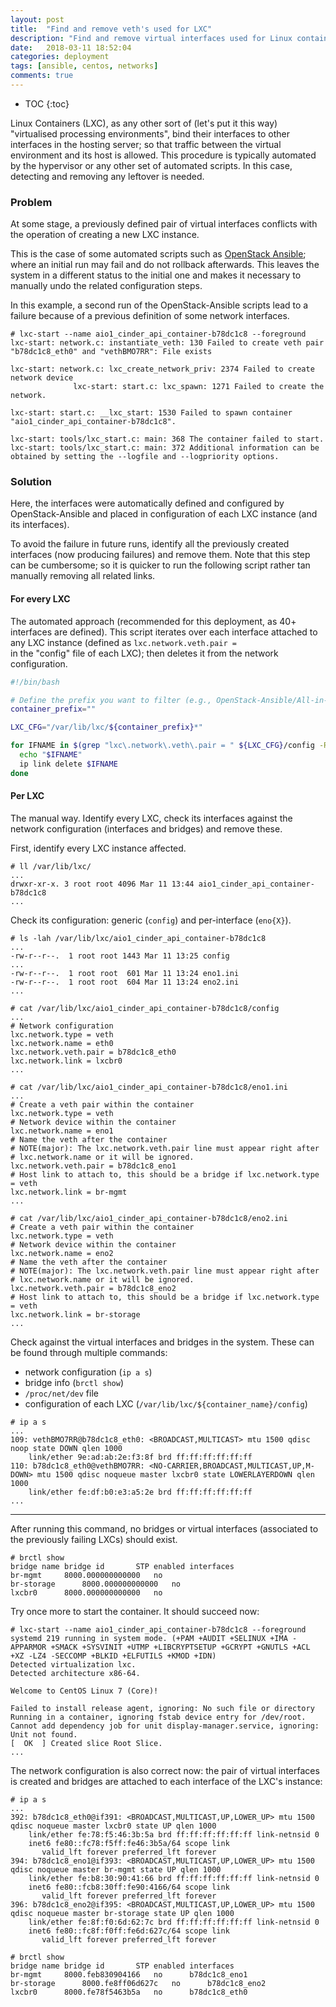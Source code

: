 ```yaml
---
layout: post
title:  "Find and remove veth's used for LXC"
description: "Find and remove virtual interfaces used for Linux containers"
date:   2018-03-11 18:52:04
categories: deployment
tags: [ansible, centos, networks]
comments: true
---
```


* TOC
{:toc}

Linux Containers (LXC), as any other sort of (let's put it this way) "virtualised processing environments", bind their interfaces to other interfaces in the hosting server; so that traffic between the virtual environment and its host is allowed. This procedure is typically automated by the hypervisor or any other set of automated scripts. In this case, detecting and removing any leftover is needed.

<!--more-->

### Problem

At some stage, a previously defined pair of virtual interfaces conflicts with the operation of creating a new LXC instance.

This is the case of some automated scripts such as [OpenStack Ansible](https://github.com/openstack/openstack-ansible); where an initial run may fail and do not rollback afterwards. This leaves the system in a different status to the initial one and makes it necessary to manually undo the related configuration steps.

In this example, a second run of the OpenStack-Ansible scripts lead to a failure because of a previous definition of some network interfaces.

```
# lxc-start --name aio1_cinder_api_container-b78dc1c8 --foreground
lxc-start: network.c: instantiate_veth: 130 Failed to create veth pair "b78dc1c8_eth0" and "vethBMO7RR": File exists
                                                                                                                    lxc-start: network.c: lxc_create_network_priv: 2374 Failed to create network device
              lxc-start: start.c: lxc_spawn: 1271 Failed to create the network.
                                                                               lxc-start: start.c: __lxc_start: 1530 Failed to spawn container "aio1_cinder_api_container-b78dc1c8".
                                                                                                                                                                                    lxc-start: tools/lxc_start.c: main: 368 The container failed to start.
lxc-start: tools/lxc_start.c: main: 372 Additional information can be obtained by setting the --logfile and --logpriority options.
```

### Solution

Here, the interfaces were automatically defined and configured by OpenStack-Ansible and placed in configuration of each LXC instance (and its interfaces).

To avoid the failure in future runs, identify all the previously created interfaces (now producing failures) and remove them.
Note that this step can be cumbersome; so it is quicker to run the following script rather tan manually removing all related links.

#### For every LXC

The automated approach (recommended for this deployment, as 40+ interfaces are defined). This script iterates over each interface attached to any LXC instance (defined as <code>lxc.network.veth.pair = </code> in the "config" file of each LXC); then deletes it from the network configuration.

```bash
#!/bin/bash

# Define the prefix you want to filter (e.g., OpenStack-Ansible/All-in-One uses "aio" as a prefix for every of its LXCs)
container_prefix=""

LXC_CFG="/var/lib/lxc/${container_prefix}*"

for IFNAME in $(grep "lxc\.network\.veth\.pair = " ${LXC_CFG}/config -R | awk 'match($0, /b(:?.*):lxc\.network\.veth\.pair = (.*)/) {print $3}'); do
  echo "$IFNAME"
  ip link delete $IFNAME
done
```

#### Per LXC

The manual way. Identify every LXC, check its interfaces against the network configuration (interfaces and bridges) and remove these.

First, identify every LXC instance affected.

```
# ll /var/lib/lxc/
...
drwxr-xr-x. 3 root root 4096 Mar 11 13:44 aio1_cinder_api_container-b78dc1c8
...
```

Check its configuration: generic (<code>config</code>) and per-interface (<code>eno{X}</code>).

```
# ls -lah /var/lib/lxc/aio1_cinder_api_container-b78dc1c8
...
-rw-r--r--.  1 root root 1443 Mar 11 13:25 config
...
-rw-r--r--.  1 root root  601 Mar 11 13:24 eno1.ini
-rw-r--r--.  1 root root  604 Mar 11 13:24 eno2.ini
...

# cat /var/lib/lxc/aio1_cinder_api_container-b78dc1c8/config
...
# Network configuration
lxc.network.type = veth
lxc.network.name = eth0
lxc.network.veth.pair = b78dc1c8_eth0
lxc.network.link = lxcbr0
...

# cat /var/lib/lxc/aio1_cinder_api_container-b78dc1c8/eno1.ini
...
# Create a veth pair within the container
lxc.network.type = veth
# Network device within the container
lxc.network.name = eno1
# Name the veth after the container
# NOTE(major): The lxc.network.veth.pair line must appear right after
# lxc.network.name or it will be ignored.
lxc.network.veth.pair = b78dc1c8_eno1
# Host link to attach to, this should be a bridge if lxc.network.type = veth
lxc.network.link = br-mgmt
...

# cat /var/lib/lxc/aio1_cinder_api_container-b78dc1c8/eno2.ini
# Create a veth pair within the container
lxc.network.type = veth
# Network device within the container
lxc.network.name = eno2
# Name the veth after the container
# NOTE(major): The lxc.network.veth.pair line must appear right after
# lxc.network.name or it will be ignored.
lxc.network.veth.pair = b78dc1c8_eno2
# Host link to attach to, this should be a bridge if lxc.network.type = veth
lxc.network.link = br-storage
...
```

Check against the virtual interfaces and bridges in the system. These can be found through multiple commands:

* network configuration (<code>ip a s</code>)
* bridge info (<code>brctl show</code>)
* <code>/proc/net/dev</code> file
* configuration of each LXC (<code>/var/lib/lxc/${container_name}/config</code>)

```
# ip a s
...
109: vethBMO7RR@b78dc1c8_eth0: <BROADCAST,MULTICAST> mtu 1500 qdisc noop state DOWN qlen 1000
    link/ether 9e:ad:ab:2e:f3:8f brd ff:ff:ff:ff:ff:ff
110: b78dc1c8_eth0@vethBMO7RR: <NO-CARRIER,BROADCAST,MULTICAST,UP,M-DOWN> mtu 1500 qdisc noqueue master lxcbr0 state LOWERLAYERDOWN qlen 1000
    link/ether fe:df:b0:e3:a5:2e brd ff:ff:ff:ff:ff:ff
...
```

---

After running this command, no bridges or virtual interfaces (associated to the previously failing LXCs) should exist.

```
# brctl show
bridge name	bridge id		STP enabled	interfaces
br-mgmt		8000.000000000000	no		
br-storage		8000.000000000000	no		
lxcbr0		8000.000000000000	no
```

Try once more to start the container. It should succeed now:

```
# lxc-start --name aio1_cinder_api_container-b78dc1c8 --foreground
systemd 219 running in system mode. (+PAM +AUDIT +SELINUX +IMA -APPARMOR +SMACK +SYSVINIT +UTMP +LIBCRYPTSETUP +GCRYPT +GNUTLS +ACL +XZ -LZ4 -SECCOMP +BLKID +ELFUTILS +KMOD +IDN)
Detected virtualization lxc.
Detected architecture x86-64.

Welcome to CentOS Linux 7 (Core)!

Failed to install release agent, ignoring: No such file or directory
Running in a container, ignoring fstab device entry for /dev/root.
Cannot add dependency job for unit display-manager.service, ignoring: Unit not found.
[  OK  ] Created slice Root Slice.
...
```

The network configuration is also correct now: the pair of virtual interfaces is created and bridges are attached to each interface of the LXC's instance:

```
# ip a s
...
392: b78dc1c8_eth0@if391: <BROADCAST,MULTICAST,UP,LOWER_UP> mtu 1500 qdisc noqueue master lxcbr0 state UP qlen 1000
    link/ether fe:78:f5:46:3b:5a brd ff:ff:ff:ff:ff:ff link-netnsid 0
    inet6 fe80::fc78:f5ff:fe46:3b5a/64 scope link
       valid_lft forever preferred_lft forever
394: b78dc1c8_eno1@if393: <BROADCAST,MULTICAST,UP,LOWER_UP> mtu 1500 qdisc noqueue master br-mgmt state UP qlen 1000
    link/ether fe:b8:30:90:41:66 brd ff:ff:ff:ff:ff:ff link-netnsid 0
    inet6 fe80::fcb8:30ff:fe90:4166/64 scope link
       valid_lft forever preferred_lft forever
396: b78dc1c8_eno2@if395: <BROADCAST,MULTICAST,UP,LOWER_UP> mtu 1500 qdisc noqueue master br-storage state UP qlen 1000
    link/ether fe:8f:f0:6d:62:7c brd ff:ff:ff:ff:ff:ff link-netnsid 0
    inet6 fe80::fc8f:f0ff:fe6d:627c/64 scope link
       valid_lft forever preferred_lft forever

# brctl show
bridge name	bridge id		STP enabled	interfaces
br-mgmt		8000.feb830904166	no		b78dc1c8_eno1
br-storage		8000.fe8ff06d627c	no		b78dc1c8_eno2
lxcbr0		8000.fe78f5463b5a	no		b78dc1c8_eth0
```

